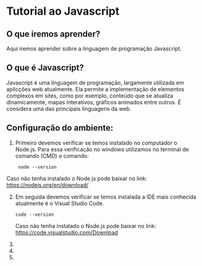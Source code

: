 # Tutorial ao Javascript

## O que iremos aprender?
Aqui iremos aprender sobre a linguagem de programação Javascript.

## O que é Javascript?
Javascript é uma linguagem de programação, largamente utilizada em aplicções web atualmente. Ela permite a implementação de elementos complexos em sites, como por exemplo, conteúdo que se atualiza dinamicamente, mapas interativos, gráficos animados entre outros. É considera uma das principais linguagens da web.

## Configuração do ambiente:

1. Primeiro devemos verificar se temos instalado no computador o Node.js. Para essa verificação no windows utilizamos no terminal de comando (CMD) o comando:
   ```
    node --version
   ```
  Caso não tenha instalado o Node.js pode baixar no link: https://nodejs.org/en/download/
  
2. Em seguida devemos verificar se temos instalada a IDE mais conhecida atualmente é o Visual Studio Code.
   ```
   code --version
   ```
     Caso não tenha instalado o Node.js pode baixar no link:
   https://code.visualstudio.com/Download

4. 

   
5. 
6. 
